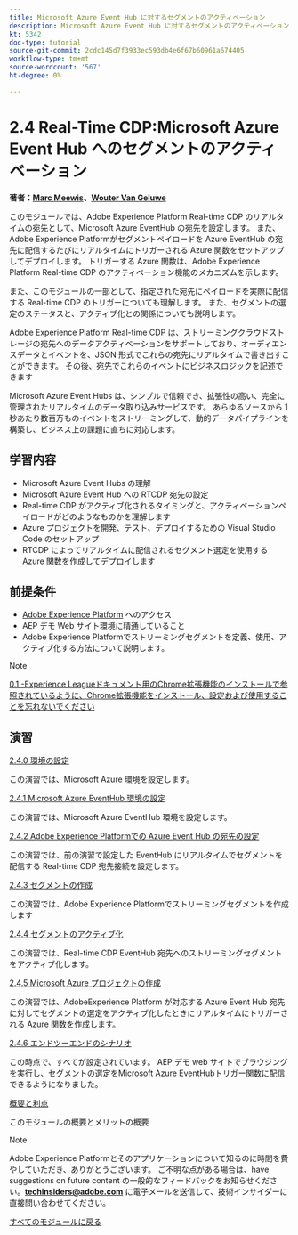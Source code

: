 ```yaml
---
title: Microsoft Azure Event Hub に対するセグメントのアクティベーション
description: Microsoft Azure Event Hub に対するセグメントのアクティベーション
kt: 5342
doc-type: tutorial
source-git-commit: 2cdc145d7f3933ec593db4e6f67b60961a674405
workflow-type: tm+mt
source-wordcount: '567'
ht-degree: 0%

---
```


# 2.4 Real-Time CDP:Microsoft Azure Event Hub へのセグメントのアクティベーション

**著者：[Marc Meewis](https://www.linkedin.com/in/marcmeewis/)、[Wouter Van Geluwe](https://www.linkedin.com/in/woutervangeluwe/)**

このモジュールでは、Adobe Experience Platform Real-time CDP のリアルタイムの宛先として、Microsoft Azure EventHub の宛先を設定します。 また、Adobe Experience Platformがセグメントペイロードを Azure EventHub の宛先に配信するたびにリアルタイムにトリガーされる Azure 関数をセットアップしてデプロイします。 トリガーする Azure 関数は、Adobe Experience Platform Real-time CDP のアクティベーション機能のメカニズムを示します。

また、このモジュールの一部として、指定された宛先にペイロードを実際に配信する Real-time CDP のトリガーについても理解します。 また、セグメントの選定のステータスと、アクティブ化との関係についても説明します。

Adobe Experience Platform Real-time CDP は、ストリーミングクラウドストレージの宛先へのデータアクティベーションをサポートしており、オーディエンスデータとイベントを、JSON 形式でこれらの宛先にリアルタイムで書き出すことができます。 その後、宛先でこれらのイベントにビジネスロジックを記述できます

Microsoft Azure Event Hubs は、シンプルで信頼でき、拡張性の高い、完全に管理されたリアルタイムのデータ取り込みサービスです。 あらゆるソースから 1 秒あたり数百万ものイベントをストリーミングして、動的データパイプラインを構築し、ビジネス上の課題に直ちに対応します。

## 学習内容

- Microsoft Azure Event Hubs の理解
- Microsoft Azure Event Hub への RTCDP 宛先の設定
- Real-time CDP がアクティブ化されるタイミングと、アクティベーションペイロードがどのようなものかを理解します
- Azure プロジェクトを開発、テスト、デプロイするための Visual Studio Code のセットアップ
- RTCDP によってリアルタイムに配信されるセグメント選定を使用する Azure 関数を作成してデプロイします

## 前提条件

- [Adobe Experience Platform](https://experience.adobe.com/platform) へのアクセス
- AEP デモ Web サイト環境に精通していること
- Adobe Experience Platformでストリーミングセグメントを定義、使用、アクティブ化する方法について説明します。

>[!NOTE]
>
>[0.1 -Experience Leagueドキュメント用のChrome拡張機能のインストールで参照されているように、Chrome拡張機能をインストール、設定および使用することを忘れないでください ](../../gettingstarted/gettingstarted/ex1.md)

## 演習

[2.4.0 環境の設定](./ex0.md)

この演習では、Microsoft Azure 環境を設定します。

[2.4.1 Microsoft Azure EventHub 環境の設定](./ex1.md)

この演習では、Microsoft Azure EventHub 環境を設定します。

[2.4.2 Adobe Experience Platformでの Azure Event Hub の宛先の設定](./ex2.md)

この演習では、前の演習で設定した EventHub にリアルタイムでセグメントを配信する Real-time CDP 宛先接続を設定します。

[2.4.3 セグメントの作成](./ex3.md)

この演習では、Adobe Experience Platformでストリーミングセグメントを作成します

[2.4.4 セグメントのアクティブ化](./ex4.md)

この演習では、Real-time CDP EventHub 宛先へのストリーミングセグメントをアクティブ化します。

[2.4.5 Microsoft Azure プロジェクトの作成](./ex5.md)

この演習では、AdobeExperience Platform が対応する Azure Event Hub 宛先に対してセグメントの選定をアクティブ化したときにリアルタイムにトリガーされる Azure 関数を作成します。

[2.4.6 エンドツーエンドのシナリオ](./ex6.md)

この時点で、すべてが設定されています。 AEP デモ web サイトでブラウジングを実行し、セグメントの選定をMicrosoft Azure EventHubトリガー関数に配信できるようになりました。

[概要と利点](./summary.md)

このモジュールの概要とメリットの概要

>[!NOTE]
>
>Adobe Experience Platformとそのアプリケーションについて知るのに時間を費やしていただき、ありがとうございます。 ご不明な点がある場合は、have suggestions on future content の一般的なフィードバックをお知らせください。**techinsiders@adobe.com** に電子メールを送信して、技術インサイダーに直接問い合わせてください。

[すべてのモジュールに戻る](../../../overview.md)
